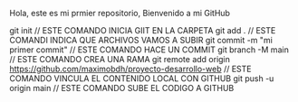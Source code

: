 Hola, este es mi prmier repositorio, Bienvenido a mi GitHub

git init // ESTE COMANDO INICIA GIIT EN LA CARPETA
git add . // ESTE COMANDI INDICA QUE ARCHIVOS VAMOS A SUBIR
git commit -m "mi primer commit" // ESTE COMANDO HACE UN COMMIT
git branch -M main // ESTE COMANDO CREA UNA RAMA
git remote add origin https://github.com/maximobdh/proyecto-desarrollo-web // ESTE COMANDO VINCULA EL CONTENIDO LOCAL CON GITHUB
git push -u origin main // ESTE COMANDO SUBE EL CODIGO A GITHUB
